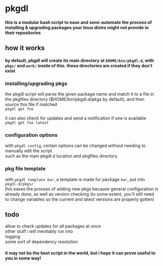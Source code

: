 # pkgdl
#### this is a modular bash script to ease and semi-automate the process of installing & upgrading packages your linux distro might not provide in their repositories

## how it works
#### by default, pkgdl will create its main directory at `$HOME/bin/pkgdl.d`, with `pkgs/` and `work/` inside of this. these directories are created if they don't exist
### installing/upgrading pkgs
the pkgdl script will parse the given package name and match it to a file in the pkgfiles directory ($HOME/bin/pkgdl.d/pkgs by default), and then source this file if matched  
`pkgdl get foo`

it can also check for updates and send a notification if one is available  
`pkgdl get foo latest`
### configuration options
with `pkgdl config`, certain options can be changed without needing to manually edit the script  
such as the main pkgdl.d location and pkgfiles directory
### pkg file template
with `pkgdl template bar`, a template is made for package `bar`, put into `pkgdl.d/pkgs/`  
this eases the process of adding new pkgs because general configuration is already done, as well as version checking (to some extent, you'll still need to change variables so the current and latest versions are properly gotten)
## todo
allow to check updates for all packages at once    
other stuff i will inevitably run into  
logging  
some sort of dependency resolution  
  
#### it may not be the best script in the world, but i hope it can prove useful to you in some way!
